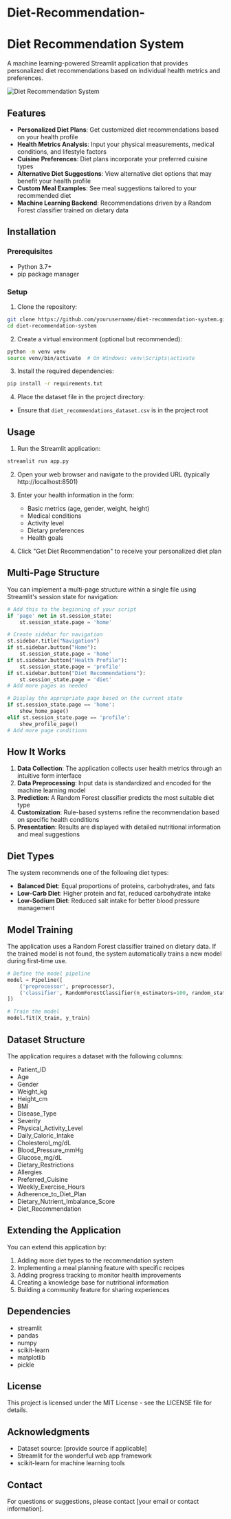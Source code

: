 # Diet-Recommendation-
# Diet Recommendation System

A machine learning-powered Streamlit application that provides personalized diet recommendations based on individual health metrics and preferences.

![Diet Recommendation System](https://raw.githubusercontent.com/yourusername/diet-recommendation-system/main/screenshots/app_preview.png)

## Features

- **Personalized Diet Plans**: Get customized diet recommendations based on your health profile
- **Health Metrics Analysis**: Input your physical measurements, medical conditions, and lifestyle factors
- **Cuisine Preferences**: Diet plans incorporate your preferred cuisine types
- **Alternative Diet Suggestions**: View alternative diet options that may benefit your health profile
- **Custom Meal Examples**: See meal suggestions tailored to your recommended diet
- **Machine Learning Backend**: Recommendations driven by a Random Forest classifier trained on dietary data

## Installation

### Prerequisites

- Python 3.7+
- pip package manager

### Setup

1. Clone the repository:
```bash
git clone https://github.com/yourusername/diet-recommendation-system.git
cd diet-recommendation-system
```

2. Create a virtual environment (optional but recommended):
```bash
python -m venv venv
source venv/bin/activate  # On Windows: venv\Scripts\activate
```

3. Install the required dependencies:
```bash
pip install -r requirements.txt
```

4. Place the dataset file in the project directory:
- Ensure that `diet_recommendations_dataset.csv` is in the project root

## Usage

1. Run the Streamlit application:
```bash
streamlit run app.py
```

2. Open your web browser and navigate to the provided URL (typically http://localhost:8501)

3. Enter your health information in the form:
   - Basic metrics (age, gender, weight, height)
   - Medical conditions
   - Activity level
   - Dietary preferences
   - Health goals

4. Click "Get Diet Recommendation" to receive your personalized diet plan

## Multi-Page Structure

You can implement a multi-page structure within a single file using Streamlit's session state for navigation:

```python
# Add this to the beginning of your script
if 'page' not in st.session_state:
    st.session_state.page = 'home'

# Create sidebar for navigation
st.sidebar.title("Navigation")
if st.sidebar.button("Home"):
    st.session_state.page = 'home'
if st.sidebar.button("Health Profile"):
    st.session_state.page = 'profile'
if st.sidebar.button("Diet Recommendations"):
    st.session_state.page = 'diet'
# Add more pages as needed

# Display the appropriate page based on the current state
if st.session_state.page == 'home':
    show_home_page()
elif st.session_state.page == 'profile':
    show_profile_page()
# Add more page conditions
```

## How It Works

1. **Data Collection**: The application collects user health metrics through an intuitive form interface
2. **Data Preprocessing**: Input data is standardized and encoded for the machine learning model
3. **Prediction**: A Random Forest classifier predicts the most suitable diet type
4. **Customization**: Rule-based systems refine the recommendation based on specific health conditions
5. **Presentation**: Results are displayed with detailed nutritional information and meal suggestions

## Diet Types

The system recommends one of the following diet types:

- **Balanced Diet**: Equal proportions of proteins, carbohydrates, and fats
- **Low-Carb Diet**: Higher protein and fat, reduced carbohydrate intake
- **Low-Sodium Diet**: Reduced salt intake for better blood pressure management

## Model Training

The application uses a Random Forest classifier trained on dietary data. If the trained model is not found, the system automatically trains a new model during first-time use.

```python
# Define the model pipeline
model = Pipeline([
    ('preprocessor', preprocessor),
    ('classifier', RandomForestClassifier(n_estimators=100, random_state=42))
])

# Train the model
model.fit(X_train, y_train)
```

## Dataset Structure

The application requires a dataset with the following columns:
- Patient_ID
- Age
- Gender
- Weight_kg
- Height_cm
- BMI
- Disease_Type
- Severity
- Physical_Activity_Level
- Daily_Caloric_Intake
- Cholesterol_mg/dL
- Blood_Pressure_mmHg
- Glucose_mg/dL
- Dietary_Restrictions
- Allergies
- Preferred_Cuisine
- Weekly_Exercise_Hours
- Adherence_to_Diet_Plan
- Dietary_Nutrient_Imbalance_Score
- Diet_Recommendation

## Extending the Application

You can extend this application by:
1. Adding more diet types to the recommendation system
2. Implementing a meal planning feature with specific recipes
3. Adding progress tracking to monitor health improvements
4. Creating a knowledge base for nutritional information
5. Building a community feature for sharing experiences

## Dependencies

- streamlit
- pandas
- numpy
- scikit-learn
- matplotlib
- pickle

## License

This project is licensed under the MIT License - see the LICENSE file for details.

## Acknowledgments

- Dataset source: [provide source if applicable]
- Streamlit for the wonderful web app framework
- scikit-learn for machine learning tools

## Contact

For questions or suggestions, please contact [your email or contact information].
